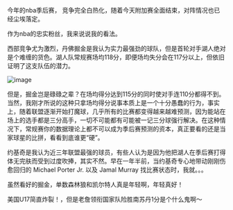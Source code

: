 今年的nba季后赛， 竞争完全白热化，随着今天附加赛全面结束，对阵情况也已经尘埃落定。

作为nba的忠实粉丝，我来说说我的看法。

西部竞争尤为激烈，丹佛掘金是我认为实力最强劲的球队，但是首轮对手湖人绝对是个难缠的货色。湖人队常规赛场均118分，即便场均失分会在117分以上，但依旧证明了这支队伍的潜力。

![image](https://github.com/MaxGYX/Road2Next/assets/158791943/53cf93ae-a5f9-4e3d-a25d-8615f60c18e6)

但是，掘金岂是碌碌之辈？在场均得分达到115分的同时使对手连110分都得不到。当然，我刚才所说的这种只拿场均得分说事本质上是一个十分愚蠢的行为，事实上，随着联盟逐渐开始打魔球，几乎所有的比赛都变得越来越难预测，因为能站在场上的选手都是三分高手，一切不可能都有可能被一记三分球强行解决。在这种情况下，常规赛你的数据理论上都不可以成为季后赛预测的资本，真正要看的还是当家球星的比拼，看看到底谁更“硬”。

约基奇是我认为近三年联盟最强的球员，有些人认为是因为他把湖人在季后赛打得体无完肤而受到过度吹捧，其实不然。早在一年半前，当约基奇专心地带动刚刚伤愈回归的 Michael Porter Jr. 以及 Jamal Murray 找比赛状态时，我就。。。


虽然看好的掘金，单数森林狼和凯尔特人真是年轻啊，年轻真好！

美国U17简直炸裂！，但是老詹领衔国家队险胜南苏丹1分是个什么鬼啊～

